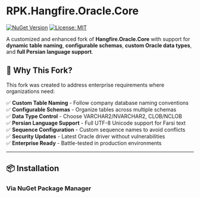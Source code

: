 ﻿# RPK.Hangfire.Oracle.Core

[![NuGet Version](https://img.shields.io/nuget/v/RPK.Hangfire.Oracle.Core.svg)](https://www.nuget.org/packages/RPK.Hangfire.Oracle.Core/)
[![License: MIT](https://img.shields.io/badge/License-MIT-yellow.svg)](https://opensource.org/licenses/MIT)

A customized and enhanced fork of **Hangfire.Oracle.Core** with support for **dynamic table naming**, **configurable schemas**, **custom Oracle data types**, and **full Persian language support**.

## 🎯 Why This Fork?

This fork was created to address enterprise requirements where organizations need:

✅ **Custom Table Naming** - Follow company database naming conventions  
✅ **Configurable Schemas** - Organize tables across multiple schemas  
✅ **Data Type Control** - Choose VARCHAR2/NVARCHAR2, CLOB/NCLOB  
✅ **Persian Language Support** - Full UTF-8 Unicode support for Farsi text  
✅ **Sequence Configuration** - Custom sequence names to avoid conflicts  
✅ **Security Updates** - Latest Oracle driver without vulnerabilities  
✅ **Enterprise Ready** - Battle-tested in production environments  

---

## 📦 Installation

### Via NuGet Package Manager
